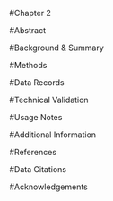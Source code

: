 #Chapter 2

#Abstract

#Background & Summary
<!-- Background and summary for collecting the data. -->

#Methods
<!-- How data were collected, verified, metadata-->

#Data Records


#Technical Validation
<!--Validation and figures (breakdown of data by taxa, etc.)-->

#Usage Notes
<!-- Best practices for using the data, EcoData Retriever compatible.  -->

#Additional Information

#References

#Data Citations

#Acknowledgements